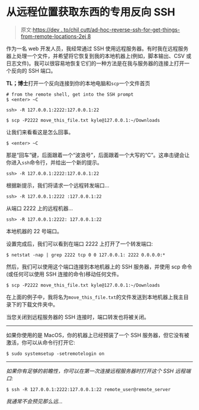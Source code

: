 # 从远程位置获取东西的专用反向 SSH

> 原文:[https://dev . to/chil cutt/ad-hoc-reverse-ssh-for-get-things-from-remote-locations-2ej 8](https://dev.to/chilcutt/ad-hoc-reverse-ssh-for-getting-things-from-remote-locations-2ej8)

作为一名 web 开发人员，我经常通过 SSH 使用远程服务器。有时我在远程服务器上处理一个文件，并希望将它恢复到我的本地机器上(例如，脚本输出、CSV 或日志文件)。我可以很容易地恢复它们的一种方法是在我与服务器的连接上打开一个反向的 SSH 端口。

**TL；博士**打开一个反向连接到你的本地电脑和`scp`一个文件首页

```
# from the remote shell, get into the SSH prompt
$ <enter> ~C

ssh> -R 127.0.0.1:2222:127.0.0.1:22

$ scp -P2222 move_this_file.txt kyle@127.0.0.1:~/Downloads 
```

让我们来看看这是怎么回事。

```
$ <enter> ~C 
```

那是“回车”键，后面跟着一个“波浪号”，后面跟着一个大写的“C”。这串击键会让你进入`ssh`命令行，并给出一个新的提示。

```
ssh> -R 127.0.0.1:2222:127.0.0.1:22

```

根据新提示，我们将请求一个远程转发端口…

```
ssh> -R 127.0.0.1:2222 :127.0.0.1:22

```

从端口 2222 上的远程机器…

```
ssh> -R 127.0.0.1:2222: 127.0.0.1:22

```

本地机器的 22 号端口。

设置完成后，我们可以看到在端口 2222 上打开了一个转发端口:

```
$ netstat -nap | grep 2222 tcp 0 0 127.0.0.1: 2222 0.0.0.0:*

```

然后，我们可以使用这个端口连接到本地机器上的 SSH 服务器，并使用 scp 命令(或任何可以使用 SSH 连接的命令)移动任何文件。

```
$ scp -P2222 move_this_file.txt kyle@127.0.0.1:~/Downloads 
```

在上面的例子中，我将名为`move_this_file.txt`的文件发送到本地机器上我主目录下的下载文件夹中。

当您关闭到远程服务器的 SSH 连接时，端口转发也将被关闭。

* * *

如果你使用的是 MacOS，你的机器上已经预装了一个 SSH 服务器，但它没有被激活，你可以从命令行打开它:

```
$ sudo systemsetup -setremotelogin on 
```

* * *

*如果你有足够的前瞻性，你可以在第一次连接远程服务器时打开这个 SSH 远程端口:*

```
$ ssh -R 127.0.0.1:2222:127.0.0.1:22 remote_user@remote_server 
```

*我通常不会预见那么远…*
